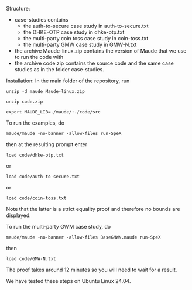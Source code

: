Structure: 
 - case-studies contains
    - the auth-to-secure case study in auth-to-secure.txt
    - the DHKE-OTP case study in dhke-otp.txt
    - the multi-party coin toss case study in coin-toss.txt
    - the multi-party GMW case study in GMW-N.txt
 - the archive Maude-linux.zip contains the version of Maude
 that we use to run the code with       
 - the archive code.zip contains the source code 
 and the same case studies as in the folder case-studies.

Installation:
In the main folder of the repository, run

`unzip -d maude Maude-linux.zip`

`unzip code.zip`

`export MAUDE_LIB=./maude/:./code/src`

To run the examples, do

  `maude/maude -no-banner -allow-files run-SpeX`

 then at the resulting prompt enter  
 
 `load code/dhke-otp.txt`
 
 or 
 
  `load code/auth-to-secure.txt` 
 
 or
 
  `load code/coin-toss.txt`

 Note that the latter is a strict equality proof and therefore no bounds are displayed.
 
To run the multi-party GWM case study, do

 `maude/maude -no-banner -allow-files BaseGMWN.maude run-SpeX`
 
 then 
 
  `load code/GMW-N.txt`

The proof takes around 12 minutes so you will need to wait for a result.

We have tested these steps on Ubuntu Linux 24.04.
